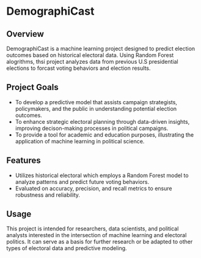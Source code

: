 # DemographiCast

## Overview
DemographiCast is a machine learning project designed to predict election outcomes based on historical electoral data. Using Random Forest alogrithms, thsi project analyzes data from previous U.S presidential elections to forcast voting behaviors and election results.

## Project Goals
* To develop a predictive model that assists campaign strategists, policymakers, and the public in understanding potential election outcomes.
* To enhance strategic electoral planning through data-driven insights, improving decison-making processes in political campaigns.
* To provide a tool for academic and education purposes, illustrating the application of machine learning in political science.

## Features
* Utilizes historical electoral which employs a Random Forest model to analyze patterns and predict future voting behaviors.
* Evaluated on accuracy, precision, and recall metrics to ensure robustness and reliability.

## Usage 
This project is intended for researchers, data scientists, and political analysts interested in the intersection of machine learning and electoral politics. It can serve as a basis for further research or be adapted to other types of electoral data and predictive modeling.
